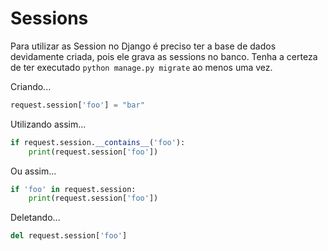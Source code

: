 Sessions
===

Para utilizar as Session no Django é preciso ter a base de dados devidamente criada, pois ele grava as sessions no banco.
Tenha a certeza de ter executado `python manage.py migrate` ao menos uma vez.

Criando...

```python
request.session['foo'] = "bar"
```

Utilizando assim...

```python
if request.session.__contains__('foo'):
    print(request.session['foo'])
```

Ou assim...

```python
if 'foo' in request.session:
    print(request.session['foo'])
```


Deletando...

```python
del request.session['foo']
```